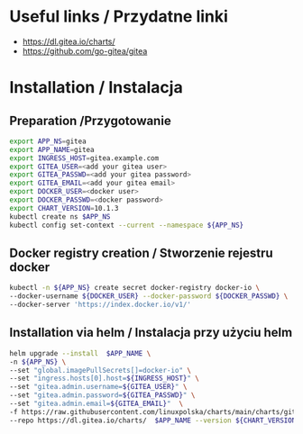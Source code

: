 # Useful links / Przydatne linki
- https://dl.gitea.io/charts/
- https://github.com/go-gitea/gitea

# Installation / Instalacja
## Preparation /Przygotowanie

```bash
export APP_NS=gitea
export APP_NAME=gitea
export INGRESS_HOST=gitea.example.com
export GITEA_USER=<add your gitea user>
export GITEA_PASSWD=<add your gitea password>
export GITEA_EMAIL=<add your gitea email>
export DOCKER_USER=<docker user>
export DOCKER_PASSWD=<docker password>
export CHART_VERSION=10.1.3
kubectl create ns $APP_NS
kubectl config set-context --current --namespace ${APP_NS}
```

## Docker registry creation / Stworzenie rejestru docker

```bash
kubectl -n ${APP_NS} create secret docker-registry docker-io \
--docker-username ${DOCKER_USER} --docker-password ${DOCKER_PASSWD} \
--docker-server 'https://index.docker.io/v1/'
```

## Installation via helm / Instalacja przy użyciu helm
```bash
helm upgrade --install  $APP_NAME \
-n ${APP_NS} \
--set "global.imagePullSecrets[]=docker-io" \
--set "ingress.hosts[0].host=${INGRESS_HOST}" \
--set "gitea.admin.username=${GITEA_USER}" \
--set "gitea.admin.password=${GITEA_PASSWD}" \
--set "gitea.admin.email=${GITEA_EMAIL}"  \
-f https://raw.githubusercontent.com/linuxpolska/charts/main/charts/gitea/${CHART_VERSION}/values \
--repo https://dl.gitea.io/charts/  $APP_NAME --version ${CHART_VERSION} 
```
